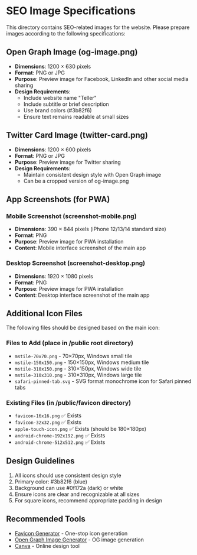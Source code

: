 # SEO Image Specifications

This directory contains SEO-related images for the website. Please prepare images according to the following specifications:

## Open Graph Image (og-image.png)
- **Dimensions**: 1200 × 630 pixels
- **Format**: PNG or JPG
- **Purpose**: Preview image for Facebook, LinkedIn and other social media sharing
- **Design Requirements**: 
  - Include website name "Teller"
  - Include subtitle or brief description
  - Use brand colors (#3b82f6)
  - Ensure text remains readable at small sizes

## Twitter Card Image (twitter-card.png)
- **Dimensions**: 1200 × 600 pixels
- **Format**: PNG or JPG
- **Purpose**: Preview image for Twitter sharing
- **Design Requirements**: 
  - Maintain consistent design style with Open Graph image
  - Can be a cropped version of og-image.png

## App Screenshots (for PWA)
### Mobile Screenshot (screenshot-mobile.png)
- **Dimensions**: 390 × 844 pixels (iPhone 12/13/14 standard size)
- **Format**: PNG
- **Purpose**: Preview image for PWA installation
- **Content**: Mobile interface screenshot of the main app

### Desktop Screenshot (screenshot-desktop.png)
- **Dimensions**: 1920 × 1080 pixels
- **Format**: PNG
- **Purpose**: Preview image for PWA installation
- **Content**: Desktop interface screenshot of the main app

## Additional Icon Files
The following files should be designed based on the main icon:

### Files to Add (place in /public root directory)
- `mstile-70x70.png` - 70×70px, Windows small tile
- `mstile-150x150.png` - 150×150px, Windows medium tile
- `mstile-310x150.png` - 310×150px, Windows wide tile
- `mstile-310x310.png` - 310×310px, Windows large tile
- `safari-pinned-tab.svg` - SVG format monochrome icon for Safari pinned tabs

### Existing Files (in /public/favicon directory)
- `favicon-16x16.png` ✅ Exists
- `favicon-32x32.png` ✅ Exists
- `apple-touch-icon.png` ✅ Exists (should be 180×180px)
- `android-chrome-192x192.png` ✅ Exists
- `android-chrome-512x512.png` ✅ Exists

## Design Guidelines
1. All icons should use consistent design style
2. Primary color: #3b82f6 (blue)
3. Background can use #0f172a (dark) or white
4. Ensure icons are clear and recognizable at all sizes
5. For square icons, recommend appropriate padding in design

## Recommended Tools
- [Favicon Generator](https://realfavicongenerator.net/) - One-stop icon generation
- [Open Graph Image Generator](https://www.bannerbear.com/tools/open-graph-image-generator/) - OG image generation
- [Canva](https://canva.com) - Online design tool 